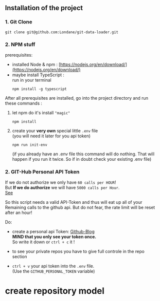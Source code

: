 ## Installation of the project 
### 1. Git Clone
```
git clone git@github.com:Londane/git-data-loader.git
```

### 2. NPM stuff  
prerequisites:
* installed Node & npm : [https://nodejs.org/en/download/](https://nodejs.org/en/download/)
* maybe install TypeScript :   
  run in your terminal
  ```
  npm install -g typescript
  ```


After all prerequisites are installed, go into the project directory and run these commands :  
1. let npm do it's install `"magic"`
   ```
   npm install
   ```
1. create your **very own** special little `.env` file   
(you will need it later for you api token)
   ```
   npm run init-env
   ```
   (if you already have an .env file this command will do nothing. That will happen if you run it twice. So if in doubt check your existing .env file)
### 2. GIT-Hub Personal API Token
If we do not authorize we only have `60 calls per HOUR`!  
But **If we do authorize** we will have `5000 calls per Hour`.  
[See](https://developer.github.com/v3/rate_limit/)

So this script needs a valid API-Token and thus will eat up all of your Remaining calls to the github api. But do not fear, the rate limit will be reset after an hour! 

Do:
* create a personal api Token: [Github-Blog](https://blog.github.com/2013-05-16-personal-api-tokens/)  
**MIND that you only see your token once.**  
 So write it down or `ctrl + c` it !

 * to see your private repos you have to give full controle in the repo section

 * `ctrl + v` your api token into the `.env` file.  
  (Use the `GITHUB_PERSONAL_TOKEN` variable)




# create repository model

